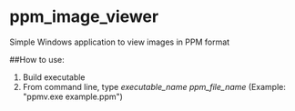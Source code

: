 # ppm_image_viewer
Simple Windows application to view images in PPM format

##How to use:
1. Build executable
2. From command line, type _executable_name ppm_file_name_ (Example: "ppmv.exe example.ppm")
